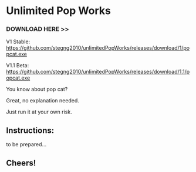 # Unlimited Pop Works
### DOWNLOAD HERE >> 

V1 Stable: https://github.com/stegng2010/unlimitedPopWorks/releases/download/1/popcat.exe

V1.1 Beta: https://github.com/stegng2010/unlimitedPopWorks/releases/download/1.1/popcat.exe

You know about pop cat?

Great, no explanation needed.

Just run it at your own risk.

## Instructions:
to be prepared...

## Cheers!
